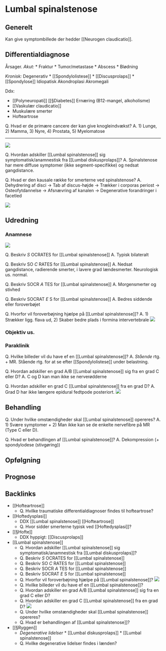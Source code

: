 # Lumbal spinalstenose
## Generelt
Kan give symptombillede der hedder [[Neurogen claudicatio]].

## Differentialdiagnose
Årsager.
*Akut:*
	* Fraktur
	* Tumor/metastase
	* Abscess
	* Blødning

*Kronisk:*
	Degenerativ
		* [[Spondylolistese]]
		* [[Discusprolaps]]
		* [[Spondylose]]
	Idiopatisk
	Akondroplasi
	Akromegali

Ddx:
* [[Polyneuropati]]
	[[§Diabetes]]
	Ernæring (B12-mangel, alkoholisme)
* [[Vaskulær claudicatio]]
* Muskulære smerter
* Hofteartrose

Q. Hvad er de primære cancere der kan give knogleindvækst?
A. 1) Lunge, 2) Mamma, 3) Nyre, 4) Prostata, 5) Myelomatose

---

![](BearImages/21F343A1-3E3B-46A3-A7FE-9D09AD2AB0C2-16437-00005688001F0421/F5AA502C-BED5-49B1-92DB-C212C2E3947A.png)

Q. Hvordan adskiller [[Lumbal spinalstenose]] sig symptomatisk/anamnestisk fra [[Lumbal diskusprolaps]]?
A. Spinalstenose har mere diffuse symptomer (ikke segment-specifikke) og nedsat gangdistance.

Q. Hvad er den kausale række for smerterne ved spinalstenose?
A. Dehydrering af disci -> Tab af discus-højde -> Trækker i corporas periost -> Osteofytdannelse -> Afsnævring af kanalen -> Degenerative forandringer i facetled

![](BearImages/FF5F5662-067A-4D2F-8DFA-9BD46AA2BB27-4231-000019E564C035D4/F89E3C31-7216-4F69-9340-C9AE512D893F.png)

## Udredning
### Anamnese
![](BearImages/55D3F24B-E7DA-44E1-BFCC-BBD58D7711C5-16437-000059BACF6E4627/1BB75D08-2387-4289-8CB9-E5C55F42EC0E.png)

Q. Beskriv *S* OCRATES for [[Lumbal spinalstenose]] 
A. Typisk bilateralt

Q. Beskriv SO *C* RATES for [[Lumbal spinalstenose]] 
A. Nedsat gangdistance, radierende smerter, i lavere grad lændesmerter. Neurologisk us. normal.

Q. Beskriv SOCR *A* TES for [[Lumbal spinalstenose]] 
A. Morgensmerter og stivhed

Q. Beskriv SOCRAT *E* S for [[Lumbal spinalstenose]] 
A. Bedres siddende eller foroverbøjet

Q. Hvorfor vil foroverbøjning hjælpe på [[Lumbal spinalstenose]]?
A. 1) Strækker ligg. flava ud, 2) Skaber bedre plads i formina intervertebrale
![](BearImages/3A4E50EB-D83E-410E-B534-939E7A29FB19-16437-0000597C9F98D9BC/6922DCA3-3120-473C-8AC8-6E98E3E84B01.png)

### Objektiv us.

### Paraklinik
Q. Hvilke billeder vil du have ef en [[Lumbal spinalstenose]]?
A. *Stående* rtg. + MR. Stående rtg. for at se efter [[Spondylolistese]] under belastning.

Q. Hvordan adskiller en grad A/B [[Lumbal spinalstenose]] sig fra en grad C eller D?
A. C og D kan man ikke se nerverødderne

Q. Hvordan adskiller en grad C [[Lumbal spinalstenose]] fra en grad D?
A. Grad D har ikke længere epidural fedtpode posteriort.
![](BearImages/467D59D5-7D3F-47BD-A96F-4D6189733DD6-16437-0000598CFB44631D/B6940978-9E36-4C2C-A584-93698E93114B.png)


## Behandling
Q. Under hvilke omstændigheder skal [[Lumbal spinalstenose]] opereres?
A. 1) Svære symptomer + 2) Man ikke kan se de enkelte nervefibre på MR (Type C eller D).

Q. Hvad er behandlingen af [[Lumbal spinalstenose]]?
A. Dekompression (+ spondylodese (stivgøring))

## Opfølgning


## Prognose

## Backlinks
* [[Hofteartrose]]
	* Q. Hvilke traumatiske differentialdiagnoser findes til hofteartrose?
* [[Hoftedysplasi]]
	* DDX
	[[Lumbal spinalstenose]]
	[[Hofteartrose]]
	* Q. Hvor sidder smerterne typisk ved [[Hoftedysplasi]]?
* [[§Hofte]]
	* DDX hyppigt:
	[[Discusprolaps]]
* [[Lumbal spinalstenose]]
	* Q. Hvordan adskiller [[Lumbal spinalstenose]] sig symptomatisk/anamnestisk fra [[Lumbal diskusprolaps]]?
	* Q. Beskriv *S* OCRATES for [[Lumbal spinalstenose]] 
	* Q. Beskriv SO *C* RATES for [[Lumbal spinalstenose]] 
	* Q. Beskriv SOCR *A* TES for [[Lumbal spinalstenose]] 
	* Q. Beskriv SOCRAT *E* S for [[Lumbal spinalstenose]] 
	* Q. Hvorfor vil foroverbøjning hjælpe på [[Lumbal spinalstenose]]?
![](BearImages/33349220-1716-4FA9-B607-52564414B358-27678-0000766F3632CEF7/6922DCA3-3120-473C-8AC8-6E98E3E84B01.png)
	* Q. Hvilke billeder vil du have ef en [[Lumbal spinalstenose]]?
	* Q. Hvordan adskiller en grad A/B [[Lumbal spinalstenose]] sig fra en grad C eller D?
	* Q. Hvordan adskiller en grad C [[Lumbal spinalstenose]] fra en grad D?
![](BearImages/7AE36E37-1860-4F14-AEFE-D314C9929462-27678-0000766F36492793/B6940978-9E36-4C2C-A584-93698E93114B.png)
	* Q. Under hvilke omstændigheder skal [[Lumbal spinalstenose]] opereres?
	* Q. Hvad er behandlingen af [[Lumbal spinalstenose]]?
* [[§Ryggen]]
	* *Degenerative lidelser*
	\* [[Lumbal diskusprolaps]]
	\* [[Lumbal spinalstenose]]
	* Q. Hvilke degenerative lidelser findes i lænden?

<!-- #anki/tag/med/Orto #anki/deck/Medicine -->

<!-- {BearID:A87F68BB-3078-48F7-946E-559B3D7352F8-85278-00006711FFD2DB06} -->

